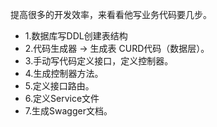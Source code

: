 提高很多的开发效率，来看看他写业务代码要几步。

* 1.数据库写DDL创建表结构
* 2.代码生成器 -> 生成表 CURD代码（数据层）。
* 3.手动写代码定义接口，定义控制器。
* 4.生成控制器方法。
* 5.定义接口路由。
* 6.定义Service文件
* 7.生成Swagger文档。
